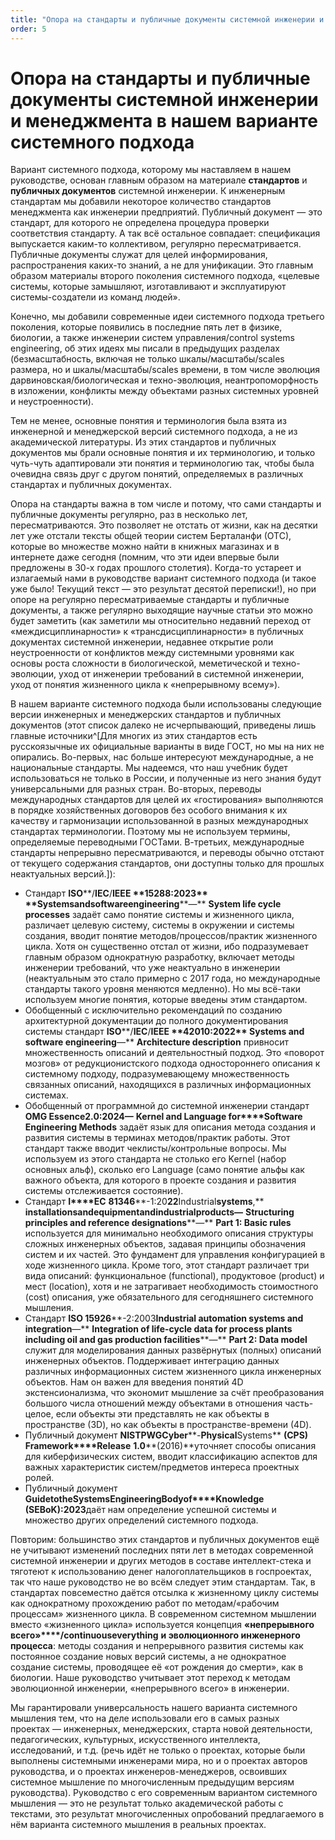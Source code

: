 ```yaml
---
title: "Опора на стандарты и публичные документы системной инженерии и менеджмента в нашем варианте системного подхода"
order: 5
---
```


# Опора на стандарты и публичные документы системной инженерии и менеджмента в нашем варианте системного подхода

Вариант системного подхода, которому мы наставляем в нашем руководстве, основан главным образом на материале **стандартов** и **публичных документов** системной инженерии. К инженерным стандартам мы добавили некоторое количество стандартов менеджмента как инженерии предприятий. Публичный документ — это стандарт, для которого не определена процедура проверки соответствия стандарту. А так всё остальное совпадает: спецификация выпускается каким-то коллективом, регулярно пересматривается. Публичные документы служат для целей информирования, распространения каких-то знаний, а не для унификации. Это главным образом материалы второго поколения системного подхода, «целевые системы, которые замышляют, изготавливают и эксплуатируют системы-создатели из команд людей».

Конечно, мы добавили современные идеи системного подхода третьего поколения, которые появились в последние пять лет в физике, биологии, а также инженерии систем управления/control systems engineering, об этих идеях мы писали в предыдущих разделах (безмасштабность, включая не только шкалы/масштабы/scales размера, но и шкалы/масштабы/scales времени, в том числе эволюция дарвиновская/биологическая и техно-эволюция, неантропоморфность в изложении, конфликты между объектами разных системных уровней и неустроенности).

Тем не менее, основные понятия и терминология была взята из инженерной и менеджерской версий системного подхода, а не из академической литературы. Из этих стандартов и публичных документов мы брали основные понятия и их терминологию, и только чуть-чуть адаптировали эти понятия и терминологию так, чтобы была очевидна связь друг с другом понятий, определяемых в различных стандартах и публичных документах.

Опора на стандарты важна в том числе и потому, что сами стандарты и публичные документы регулярно, раз в несколько лет, пересматриваются. Это позволяет не отстать от жизни, как на десятки лет уже отстали тексты общей теории систем Берталанфи (ОТС), которые во множестве можно найти в книжных магазинах и в интернете даже сегодня (помним, что эти идеи впервые были предложены в 30-х годах прошлого столетия). Когда-то устареет и излагаемый нами в руководстве вариант системного подхода (и такое уже было! Текущий текст — это результат десятой переписки!), но при опоре на регулярно пересматриваемые стандарты и публичные документы, а также регулярно выходящие научные статьи это можно будет заметить (как заметили мы относительно недавний переход от «междисциплинарности» к «трансдисциплинарности» в публичных документах системной инженерии, недавнее открытие роли неустроенности от конфликтов между системными уровнями как основы роста сложности в биологической, меметической и техно-эволюции, уход от инженерии требований в системной инженерии, уход от понятия жизненного цикла к «непрерывному всему»).

В нашем варианте системного подхода были использованы следующие версии инженерных и менеджерских стандартов и публичных документов (этот список далеко не исчерпывающий, приведены лишь главные источники^[Для многих из этих стандартов есть русскоязычные их официальные варианты в виде ГОСТ, но мы на них не опирались. Во-первых, нас больше интересуют международные, а не национальные стандарты. Мы надеемся, что наш учебник будет использоваться не только в России, и полученные из него знания будут универсальными для разных стран. Во-вторых, переводы международных стандартов для целей их «гостирования» выполняются в порядке хозяйственных договоров без особого внимания к их качеству и гармонизации использованной в разных международных стандартах терминологии. Поэтому мы не используем термины, определяемые переводными ГОСТами. В-третьих, международные стандарты непрерывно пересматриваются, и переводы обычно отстают от текущего содержания стандартов, они доступны только для прошлых неактуальных версий.]):

* Стандарт **ISO****/****IEC****/****IEEE** **15288:20****23** **Systems****and****software****engineering****—** **System life cycle processes** задаёт само понятие системы и жизненного цикла, различает целевую систему, системы в окружении и системы создания, вводит понятие методов/процессов/практик жизненного цикла. Хотя он существенно отстал от жизни, ибо подразумевает главным образом однократную разработку, включает методы инженерии требований, что уже неактуально в инженерии (неактуальным это стало примерно с 2017 года, но международные стандарты такого уровня меняются медленно). Но мы всё-таки используем многие понятия, которые введены этим стандартом.
* Обобщенный с исключительно рекомендаций по созданию архитектурной документации до полного документирования системы стандарт **ISO****/****IEC****/****IEEE** **4201****0:20****22** **Systems and software engineering****—** **Architecture description** привносит множественность описаний и деятельностный подход. Это «поворот мозгов» от редукционистского подхода одностороннего описания к системному подходу, подразумевающему множественность связанных описаний, находящихся в различных информационных системах.
* Обобщенный от программной до системной инженерии стандарт **OMG Essence****2****.****0****:20****24****—** **Kernel and Language for****Software Engineering Methods** задаёт язык для описания метода создания и развития системы в терминах методов/практик работы. Этот стандарт также вводит чеклисты/контрольные вопросы. Мы используем из этого стандарта не столько его Kernel (набор основных альф), сколько его Language (само понятие альфы как важного объекта, для которого в проекте создания и развития системы отслеживается состояние).
* Стандарт **I****EC** **81346****-1:20****22****Industrial****systems****,** **installations****and****equipment****and****industrial****products****—** **Structuring principles and reference designations****—** **Part 1: Basic rules** используется для минимально необходимого описания структуры сложных инженерных объектов, задавая принципы обозначения систем и их частей. Это фундамент для управления конфигурацией в ходе жизненного цикла. Кроме того, этот стандарт различает три вида описаний: функциональное (functional), продуктовое (product) и мест (location), хотя и не затрагивает необходимость стоимостного (cost) описания, уже обязательного для сегодняшнего системного мышления.
* Стандарт **ISO 15926****-2:2003****Industrial automation systems and integration****—** **Integration of life-cycle data for process plants including oil and gas production facilities****—** **Part 2: Data model** служит для моделирования данных развёрнутых (полных) описаний инженерных объектов. Поддерживает интеграцию данных различных информационных систем жизненного цикла инженерных объектов. Нам он важен для введения понятий 4D экстенсионализма, что экономит мышление за счёт преобразования большого числа отношений между объектами в отношения часть-целое, если объекты эти представлять не как объекты в пространстве (3D), но как объекты в пространстве-времени (4D).
* Публичный документ **NIST****PWG****Cyber****-****Physical****Systems** **(****CPS****)** **Framework****Release** **1.0****(2016)**уточняет способы описания для киберфизических систем, вводит классификацию аспектов для важных характеристик систем/предметов интереса проектных ролей.
* Публичный документ **Guide****to****the****Systems****Engineering****Body****of****Knowledge** **(****SEBoK****)****:202****3**даёт нам определение успешной системы и множество других определений системного подхода.

Повторим: большинство этих стандартов и публичных документов ещё не учитывают изменений последних пяти лет в методах современной системной инженерии и других методов в составе интеллект-стека и тяготеют к использованию денег налогоплательщиков в госпроектах, так что наше руководство не во всём следует этим стандартам. Так, в стандартах повсеместно даётся отсылка к жизненному циклу системы как однократному прохождению работ по методам/«рабочим процессам» жизненного цикла. В современном системном мышлении вместо «жизненного цикла» используется концепция **«непрерывного всего»****/****continuous****everything** **и эволюционного инженерного процесса**: методы создания и непрерывного развития системы как постоянное создание новых версий системы, а не однократное создание системы, проводящее её «от рождения до смерти», как в биологии. Наше руководство учитывает этот переход к методам эволюционной инженерии, «непрерывного всего» в инженерии.

Мы гарантировали универсальность нашего варианта системного мышления тем, что на деле использовали его в самых разных проектах — инженерных, менеджерских, старта новой деятельности, педагогических, культурных, искусственного интеллекта, исследований, и т.д. (речь идёт не только о проектах, которые были выполнены системными инженерами мира, но и о проектах авторов руководства, и о проектах инженеров-менеджеров, освоивших системное мышление по многочисленным предыдущим версиям руководства). Руководство с его современным вариантом системного мышления — это не результат только академической работы с текстами, это результат многочисленных опробований предлагаемого в нём варианта системного мышления в реальных проектах.